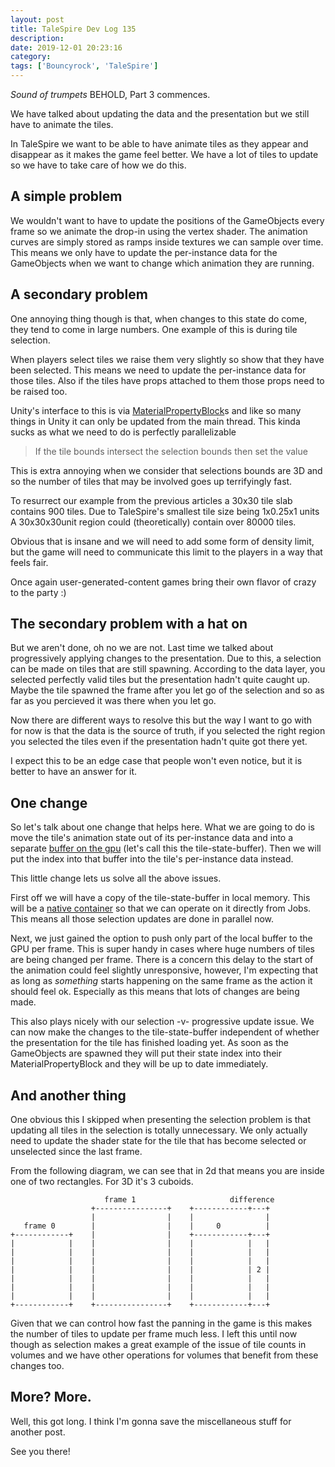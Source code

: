 ```yaml
---
layout: post
title: TaleSpire Dev Log 135
description:
date: 2019-12-01 20:23:16
category:
tags: ['Bouncyrock', 'TaleSpire']
---
```


*Sound of trumpets* BEHOLD, Part 3 commences.

We have talked about updating the data and the presentation but we still have to animate the tiles.

In TaleSpire we want to be able to have animate tiles as they appear and disappear as it makes the game feel better. We have a lot of tiles to update so we have to take care of how we do this.

## A simple problem

We wouldn't want to have to update the positions of the GameObjects every frame so we animate the drop-in using the vertex shader. The animation curves are simply stored as ramps inside textures we can sample over time. This means we only have to update the per-instance data for the GameObjects when we want to change which animation they are running.

## A secondary problem

One annoying thing though is that, when changes to this state do come, they tend to come in large numbers. One example of this is during tile selection.

When players select tiles we raise them very slightly so show that they have been selected. This means we need to update the per-instance data for those tiles. Also if the tiles have props attached to them those props need to be raised too.

Unity's interface to this is via [MaterialPropertyBlock](https://docs.unity3d.com/ScriptReference/MaterialPropertyBlock.html)s and like so many things in Unity it can only be updated from the main thread. This kinda sucks as what we need to do is perfectly parallelizable

> If the tile bounds intersect the selection bounds then set the value

This is extra annoying when we consider that selections bounds are 3D and so the number of tiles that may be involved goes up terrifyingly fast.

To resurrect our example from the previous articles a 30x30 tile slab contains 900 tiles. Due to TaleSpire's smallest tile size being 1x0.25x1 units A 30x30x30unit region could (theoretically) contain over 80000 tiles.

Obvious that is insane and we will need to add some form of density limit, but the game will need to communicate this limit to the players in a way that feels fair.

Once again user-generated-content games bring their own flavor of crazy to the party :)

## The secondary problem with a hat on

But we aren't done, oh no we are not. Last time we talked about progressively applying changes to the presentation. Due to this, a selection can be made on tiles that are still spawning. According to the data layer, you selected perfectly valid tiles but the presentation hadn't quite caught up. Maybe the tile spawned the frame after you let go of the selection and so as far as you percieved it was there when you let go.

Now there are different ways to resolve this but the way I want to go with for now is that the data is the source of truth, if you selected the right region you selected the tiles even if the presentation hadn't quite got there yet.

I expect this to be an edge case that people won't even notice, but it is better to have an answer for it.

## One change

So let's talk about one change that helps here. What we are going to do is move the tile's animation state out of its per-instance data and into a separate [buffer on the gpu](https://docs.unity3d.com/ScriptReference/ComputeBuffer.html) (let's call this the tile-state-buffer). Then we will put the index into that buffer into the tile's per-instance data instead.

This little change lets us solve all the above issues.

First off we will have a copy of the tile-state-buffer in local memory. This will be a [native container](https://docs.unity3d.com/Manual/JobSystemNativeContainer.html) so that we can operate on it directly from Jobs. This means all those selection updates are done in parallel now.

Next, we just gained the option to push only part of the local buffer to the GPU per frame. This is super handy in cases where huge numbers of tiles are being changed per frame. There is a concern this delay to the start of the animation could feel slightly unresponsive, however, I'm expecting that as long as *something* starts happening on the same frame as the action it should feel ok. Especially as this means that lots of changes are being made.

This also plays nicely with our selection -v- progressive update issue. We can now make the changes to the tile-state-buffer independent of whether the presentation for the tile has finished loading yet. As soon as the GameObjects are spawned they will put their state index into their MaterialPropertyBlock and they will be up to date immediately.

## And another thing

One obvious this I skipped when presenting the selection problem is that updating all tiles in the selection is totally unnecessary. We only actually need to update the shader state for the tile that has become selected or unselected since the last frame.

From the following diagram, we can see that in 2d that means you are inside one of two rectangles. For 3D it's 3 cuboids.
```
                     frame 1                     difference
                  +----------------+    +------------+---+
                  |                |    |                |
   frame 0        |                |    |     0          |
+------------+    |                |    +------------+---+
|            |    |                |    |            |   |
|            |    |                |    |            |   |
|            |    |                |    |            |   |
|            |    |                |    |            | 2 |
|            |    |                |    |            |   |
|            |    |                |    |            |   |
|            |    |                |    |            |   |
+------------+    +----------------+    +------------+---+

```

Given that we can control how fast the panning in the game is this makes the number of tiles to update per frame much less. I left this until now though as selection makes a great example of the issue of tile counts in volumes and we have other operations for volumes that benefit from these changes too.

## More? More.

Well, this got long. I think I'm gonna save the miscellaneous stuff for another post.

See you there!
